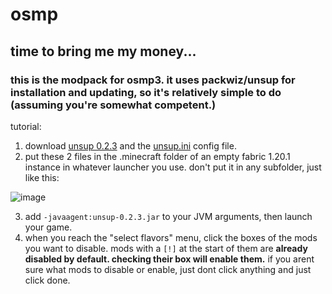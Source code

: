 # osmp
## time to bring me my money...

### this is the modpack for osmp3. it uses packwiz/unsup for installation and updating, so it's relatively simple to do (assuming you're somewhat competent.)

tutorial:
1. download [unsup 0.2.3](https://git.sleeping.town/unascribed/unsup/releases/download/v0.2.3/unsup-0.2.3.jar) and the [unsup.ini](https://github.com/jitterdev/osmp/blob/master/unsup.ini) config file.
2. put these 2 files in the .minecraft folder of an empty fabric 1.20.1 instance in whatever launcher you use. don't put it in any subfolder, just like this:

![image](https://github.com/jitterdev/osmp/assets/64605731/9eee0fa2-f315-466e-aca8-30e3cbb222c7)

3. add `-javaagent:unsup-0.2.3.jar` to your JVM arguments, then launch your game.
4. when you reach the "select flavors" menu, click the boxes of the mods you want to disable. mods with a `[!]` at the start of them are **already disabled by default. checking their box will enable them.** if you arent sure what mods to disable or enable, just dont click anything and just click done.

